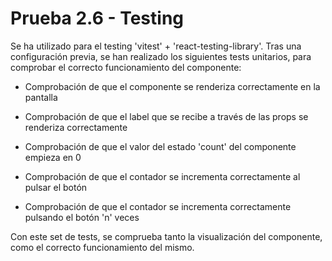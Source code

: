 # Prueba 2.6 - Testing

Se ha utilizado para el testing 'vitest' + 'react-testing-library'. Tras una configuración previa, se han realizado los siguientes tests unitarios, para comprobar el correcto funcionamiento del componente:

- Comprobación de que el componente se renderiza correctamente en la pantalla

- Comprobación de que el label que se recibe a través de las props se renderiza correctamente

- Comprobación de que el valor del estado 'count' del componente empieza en 0

- Comprobación de que el contador se incrementa correctamente al pulsar el botón

- Comprobación de que el contador se incrementa correctamente pulsando el botón 'n' veces


Con este set de tests, se comprueba tanto la visualización del componente, como el correcto funcionamiento del mismo.